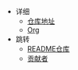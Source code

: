 - 详细
  - [仓库地址](https://github.com/SCU-CS/C-Cpp)
  - [Org](https://github.com/SCU-CS)
- 跳转
  - [README仓库](https://github.com/SCU-CS/README)
  - [贡献者](https://github.com/SCU-CS/Contributors)